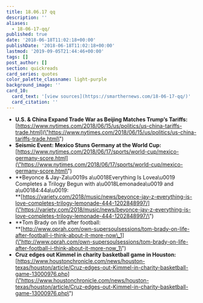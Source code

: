 ```yaml
---
title: 18.06.17 qq
description: ''
aliases:
  - 18-06-17-qq/
published: true
date: '2018-06-18T11:02:18+00:00'
publishDate: '2018-06-18T11:02:18+00:00'
lastmod: '2019-09-05T21:44:46+00:00'
tags: []
post_author: []
section: quickreads
card_series: quotes
color_palette_classname: light-purple
background_image: ''
card_10:
  card_text: '[view sources](https://smarthernews.com/18-06-17-qq/)'
  card_citation: ''
---
```

*   **U.S. & China Expand Trade War as Beijing Matches Trump’s Tariffs:**  
    [https://www.nytimes.com/2018/06/15/us/politics/us-china-tariffs-trade.html](\"https://www.nytimes.com/2018/06/15/us/politics/us-china-tariffs-trade.html\")
*   **Seismic Event: Mexico Stuns Germany at the World Cup:**  
    [https://www.nytimes.com/2018/06/17/sports/world-cup/mexico-germany-score.html](\"https://www.nytimes.com/2018/06/17/sports/world-cup/mexico-germany-score.html\")
*   **Beyonce & Jay-Za\\u0019s a\\u0018Everything Is Lovea\\u0019 Completes a Trilogy Begun with a\\u0018Lemonadea\\u0019 and a\\u00184:44a\\u0019:  
    **[https://variety.com/2018/music/news/beyonce-jay-z-everything-is-love-completes-trilogy-lemonade-444-1202848997/](\"https://variety.com/2018/music/news/beyonce-jay-z-everything-is-love-completes-trilogy-lemonade-444-1202848997/\")
*   **Tom Brady on life after football:  
    **[http://www.oprah.com/own-supersoulsessions/tom-brady-on-life-after-football-i-think-about-it-more-now\_1](\"http://www.oprah.com/own-supersoulsessions/tom-brady-on-life-after-football-i-think-about-it-more-now_1\")
*   **Cruz edges out Kimmel in charity basketball game in Houston:**  
    [https://www.houstonchronicle.com/news/houston-texas/houston/article/Cruz-edges-out-Kimmel-in-charity-basketball-game-13000976.php](\"https://www.houstonchronicle.com/news/houston-texas/houston/article/Cruz-edges-out-Kimmel-in-charity-basketball-game-13000976.php\")